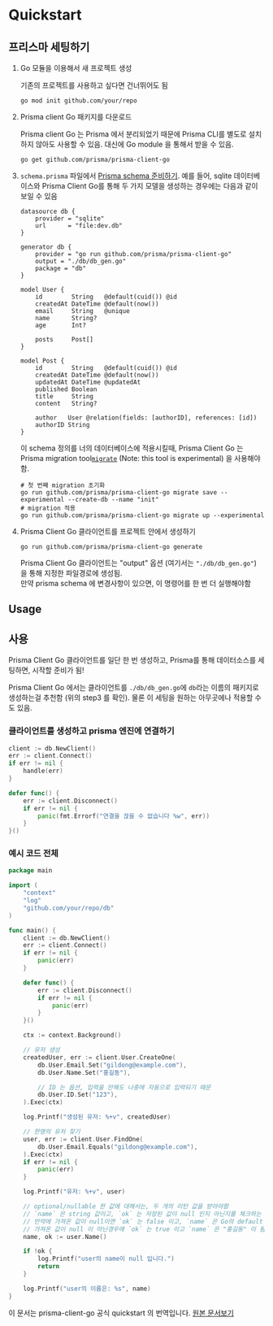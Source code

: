 # Quickstart 

## 프리스마 세팅하기

1) Go 모듈을 이용해서 새 프로젝트 생성

    기존의 프로젝트를 사용하고 싶다면 건너뛰어도 됨
    ```shell script
    go mod init github.com/your/repo
    ```

2) Prisma client Go 패키지를 다운로드
    
    Prisma client Go 는 Prisma 에서 분리되었기 때문에 Prisma CLI를 별도로 설치하지 않아도 사용할 수 있음. 대신에 Go module 을 통해서 받을 수 있음.
    ```shell script
    go get github.com/prisma/prisma-client-go
    ```

3) `schema.prisma` 파일에서 [Prisma schema 준비하기](https://www.prisma.io/docs/reference/tools-and-interfaces/prisma-schema/prisma-schema-file). 예를 들어, sqlite 데이터베이스와 Prisma Client Go를 통해 두 가지 모델을 생성하는 경우에는 다음과 같이 보일 수 있음

    ```prisma
    datasource db {
        provider = "sqlite"
        url      = "file:dev.db"
    }

    generator db {
        provider = "go run github.com/prisma/prisma-client-go"
        output = "./db/db_gen.go"
        package = "db"
    }

    model User {
        id        String   @default(cuid()) @id
        createdAt DateTime @default(now())
        email     String   @unique
        name      String?
        age       Int?

        posts     Post[]
    }

    model Post {
        id        String   @default(cuid()) @id
        createdAt DateTime @default(now())
        updatedAt DateTime @updatedAt
        published Boolean
        title     String
        content   String?

        author   User @relation(fields: [authorID], references: [id])
        authorID String
    }
    ```

    이 schema 정의를 너의 데이터베이스에 적용시킬때, Prisma Client Go 는 Prisma migration tool[`migrate`](https://github.com/prisma/migrate) (Note: this tool is experimental) 을 사용해야함.
    ```shell script
    # 첫 번째 migration 초기화
    go run github.com/prisma/prisma-client-go migrate save --experimental --create-db --name "init"
    # migration 적용
    go run github.com/prisma/prisma-client-go migrate up --experimental
    ```

4) Prisma Client Go 클라이언트를 프로젝트 안에서 생성하기

    ```shell script
    go run github.com/prisma/prisma-client-go generate
    ```

    Prisma Client Go 클라이언트는 "output" 옵션 (여기서는 `"./db/db_gen.go"`) 을 통해 지정한 파일경로에 생성됨.  
    만약 prisma schema 에 변경사항이 있으면, 이 명령어를 한 번 더 실행해야함

## Usage
## 사용

Prisma Client Go 클라이언트를 일단 한 번 생성하고, Prisma를 통해 데이터소스를 세팅하면, 시작할 준비가 됨!

Prisma Client Go 에서는 클라이언트를 `./db/db_gen.go`에 `db`라는 이름의 패키지로 생성하는걸 추천함 (위의 step3 를 확인).  물론 이 세팅을 원하는 아무곳에나 적용할 수도 있음.



### 클라이언트를 생성하고 prisma 엔진에 연결하기

```go
client := db.NewClient()
err := client.Connect()
if err != nil {
    handle(err)
}

defer func() {
    err := client.Disconnect()
    if err != nil {
        panic(fmt.Errorf("연결을 끊을 수 없습니다 %w", err))
    }
}()
```


### 예시 코드 전체

```go
package main

import (
    "context"
    "log"
    "github.com/your/repo/db"
)

func main() {
    client := db.NewClient()
    err := client.Connect()
    if err != nil {
        panic(err)
    }

    defer func() {
        err := client.Disconnect()
        if err != nil {
            panic(err)
        }
    }()

    ctx := context.Background()

    // 유저 생성
    createdUser, err := client.User.CreateOne(
        db.User.Email.Set("gildong@example.com"),
        db.User.Name.Set("홍길동"),

        // ID 는 옵션, 입력을 안해도 나중에 자동으로 입력되기 때문
        db.User.ID.Set("123"),
    ).Exec(ctx)

    log.Printf("생성된 유저: %+v", createdUser)

    // 한명의 유저 찾기
    user, err := client.User.FindOne(
        db.User.Email.Equals("gildong@example.com"),
    ).Exec(ctx)
    if err != nil {
        panic(err)
    }

    log.Printf("유저: %+v", user)

    // optional/nullable 한 값에 대해서는, 두 개의 리턴 값을 받아야함
    // `name` 은 string 값이고, `ok` 는 저장된 값이 null 인지 아닌지를 체크하는 bool 값임
    // 만약에 가져온 값이 null이면 `ok` 는 false 이고, `name` 은 Go의 default 값이 됨 (이 경우에는 빈 문자열 "")
    // 가져온 값이 null 이 아닌경우에 `ok` 는 true 이고 `name` 은 "홍길동" 이 됨.
    name, ok := user.Name()

    if !ok {
        log.Printf("user의 name이 null 입니다.")
        return
    }

    log.Printf("user의 이름은: %s", name)
}
```

이 문서는 prisma-client-go 공식 quickstart 의 번역입니다.
[원본 문서보기](https://github.com/prisma/prisma-client-go/blob/master/docs/quickstart.md)
